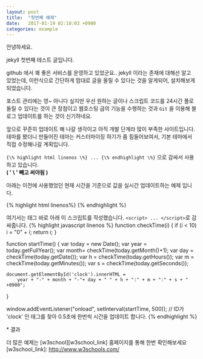```yaml
---
layout: post
title:  "첫번째 예제"
date:   2017-01-19 02:10:03 +0900
categories: example
---
```


안녕하세요.

jekyll 첫번째 테스트 글입니다.

github 에서 꽤 좋은 서비스를 운영하고 있었군요.. jekyll 이라는 존재에 대해선 알고 있었는데, 이런식으로 간단하게 맘대로 글을 올릴 수 있다는 것을 알게되어, 설치해보게 되었습니다.

포스트 관리에는 영~ 아니다 싶지만 우선 원하는 글이나 스크립트 코드를 24시간 풀로 돌릴 수 있다는 것이 큰 장점이고
웹호스팅 급의 기능을 수행하는 것과 `Git` 을 이용해 블로그 업데이트를 하는 것이 신기하네요.

앞으로 꾸준히 업데이트 해 나갈 생각이고 아직 개발 단계라 많이 부족한 사이트입니다.<br/>
테마를 봤더니 만들어진 테마는 커스터마이징 하기가 좀 힘들어보여서, 기본 테마에서 직접 수정해나갈 계획입니다.


`{\% highlight html linenos \%} ... {\% endhighlight \%}` 으로 감싸서 사용하고 있습니다.<br/>
**( ' \\ ' 빼고 써야됨 )**

아래는 이전에 사용했었던 현재 시간을 기준으로 값을 실시간 업데이트하는 예제 입니다.


{% highlight html linenos%}
<span id="clock"></span>
{% endhighlight %}

여기서는 태그 바로 아래 이 스크립트를 작성했습니다. `<script> ... </script>`로 감싸줍니다.
{% highlight javascript linenos %}
function checkTime(i) {
    if (i < 10) i = "0" + i;
    return i;
}

function startTime() {
    var today = new Date();
    var year = today.getFullYear();
    var month= checkTime(today.getMonth()+1);
    var day  = checkTime(today.getDate());
    var h = checkTime(today.getHours());
    var m = checkTime(today.getMinutes());
    var s = checkTime(today.getSeconds());

    document.getElementById('clock').innerHTML =
        year + "-" + month + "-"+ day + " " + h + ":" + m + ":" + s + " +0900";
}

window.addEventListener("onload", setInterval(startTime, 500));
// ID가 'clock' 인 태그를 찾아 0.5초에 한번씩 시간을 업데이트 합니다.
{% endhighlight %}

\* 결과
<div id="clock" ></div>

<script>
function checkTime(i) {
    if (i < 10) i = "0" + i;
    return i;
}

function startTime() {
    var today = new Date();
    var year = today.getFullYear();
    var month= checkTime(today.getMonth()+1);
    var day  = checkTime(today.getDate());
    var h = checkTime(today.getHours());
    var m = checkTime(today.getMinutes());
    var s = checkTime(today.getSeconds());

    document.getElementById('clock').innerHTML =
        year + "-" + month + "-"+ day + " " + h + ":" + m + ":" + s + " +0900<br/><br/>";
}

window.addEventListener("onload", setInterval(startTime, 500));
</script>

더 많은 예제는 [w3school][w3school_link] 홈페이지를 통해 한번 확인해보세요
[w3school_link]: http://www.w3schools.com/
